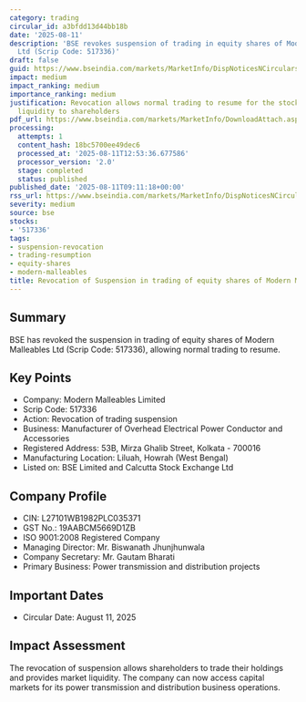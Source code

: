 ```yaml
---
category: trading
circular_id: a3bfdd13d44bb18b
date: '2025-08-11'
description: 'BSE revokes suspension of trading in equity shares of Modern Malleables
  Ltd (Scrip Code: 517336)'
draft: false
guid: https://www.bseindia.com/markets/MarketInfo/DispNoticesNCirculars.aspx?Noticeid={B74FDB40-D327-4451-B79B-BFE454DB14E6}&noticeno=20250811-13&dt=08/11/2025&icount=13&totcount=42&flag=0
impact: medium
impact_ranking: medium
importance_ranking: medium
justification: Revocation allows normal trading to resume for the stock, providing
  liquidity to shareholders
pdf_url: https://www.bseindia.com/markets/MarketInfo/DownloadAttach.aspx?id=20250811-13&attachedId=d368a2bd-a2e8-4d95-b26d-467e1970db4c
processing:
  attempts: 1
  content_hash: 18bc5700ee49dec6
  processed_at: '2025-08-11T12:53:36.677586'
  processor_version: '2.0'
  stage: completed
  status: published
published_date: '2025-08-11T09:11:18+00:00'
rss_url: https://www.bseindia.com/markets/MarketInfo/DispNoticesNCirculars.aspx?Noticeid={B74FDB40-D327-4451-B79B-BFE454DB14E6}&noticeno=20250811-13&dt=08/11/2025&icount=13&totcount=42&flag=0
severity: medium
source: bse
stocks:
- '517336'
tags:
- suspension-revocation
- trading-resumption
- equity-shares
- modern-malleables
title: Revocation of Suspension in trading of equity shares of Modern Malleables Ltd
---
```


## Summary

BSE has revoked the suspension in trading of equity shares of Modern Malleables Ltd (Scrip Code: 517336), allowing normal trading to resume.

## Key Points

- Company: Modern Malleables Limited
- Scrip Code: 517336
- Action: Revocation of trading suspension
- Business: Manufacturer of Overhead Electrical Power Conductor and Accessories
- Registered Address: 53B, Mirza Ghalib Street, Kolkata - 700016
- Manufacturing Location: Liluah, Howrah (West Bengal)
- Listed on: BSE Limited and Calcutta Stock Exchange Ltd

## Company Profile

- CIN: L27101WB1982PLC035371
- GST No.: 19AABCM5669D1ZB
- ISO 9001:2008 Registered Company
- Managing Director: Mr. Biswanath Jhunjhunwala
- Company Secretary: Mr. Gautam Bharati
- Primary Business: Power transmission and distribution projects

## Important Dates

- Circular Date: August 11, 2025

## Impact Assessment

The revocation of suspension allows shareholders to trade their holdings and provides market liquidity. The company can now access capital markets for its power transmission and distribution business operations.